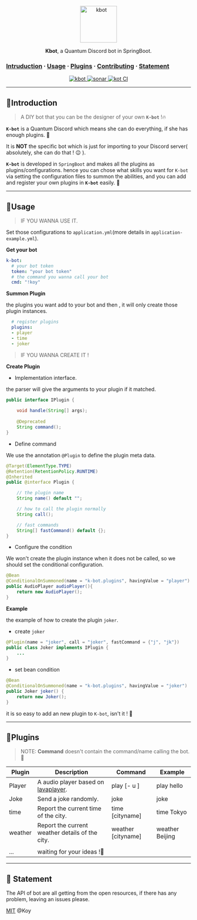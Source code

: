 
<p align="center">
  <a href="https://github.com/Koooooo-7">
    <img alt="kbot" src="https://user-images.githubusercontent.com/33706142/86933539-369bd600-c16d-11ea-8d44-ee4c1f053cdf.jpg" width = "100px" >
  </a>
</p>

<p align="center">
  <b>Kbot</b>, a Quantum Discord bot in SpringBoot.
</p>



### [Intruduction](#Intruduction)  ·  [Usage](#bookusage)  ·  [Plugins](#wrenchplugins)  ·  [Contributing](##Contributing)  · [Statement](#-statement )

<!---
labels , star... something
-->

<p align="center">
    <a href="javascript:">
        <img alt="kbot" src="https://img.shields.io/badge/Discord-K--bot-brightgreen?style=plastic&logo=appveyor"  >
    </a>
    <a href="https://sonarcloud.io/dashboard?id=Koooooo-7_K-Bot">
        <img alt="sonar" src="https://sonarcloud.io/images/project_badges/sonarcloud-black.svg" >
    </a>
    <a href="javascript:">
        <img alt="kot CI" src="https://github.com/Koooooo-7/K-Bot/workflows/K%20Bot%20CI/badge.svg"  >
    </a>
</p>



---

## 📣Introduction

>  A DIY bot that you can be the designer of your own **`K-bot`** ​!:fire:

**`K-bot`** is a Quantum Discord which means she can do everything, if she has enough plugins. :rocket:

It is **NOT** the specific bot which is just for importing to your Discord server( absolutely, she can do that ! :wink: ).



**`K-bot`** is developed in `SpringBoot` and makes all the plugins as plugins/configurations.  hence you can chose what skills you want for `K-bot` via setting the configuration files to summon the abilities, and you can add and register your own plugins in **`K-bot`** easily. :cowboy_hat_face: 



---

## :book:Usage

> IF YOU WANNA USE IT.

Set those configurations to `application.yml`(more details in `application-example.yml`).

**Get your bot**

```yaml
k-bot:
  # your bot token
  token: "your bot token"
  # the command you wanna call your bot
  cmd: "!koy"
```

**Summon  Plugin**

the plugins you want add to your bot and then , it will only create those plugin instances.

```yaml
  # register plugins
  plugins:
  - player
  - time
  - joker
```



> IF YOU WANNA CREATE IT !

**Create Plugin**

- Implementation interface.

the parser will give the arguments to your plugin if it matched.

```java
public interface IPlugin {
    
    void handle(String[] args);
    
    @Deprecated
    String command();
}
```



- Define command

We use the  annotation `@Plugin` to define the plugin meta data.

```java
@Target(ElementType.TYPE)
@Retention(RetentionPolicy.RUNTIME)
@Inherited
public @interface Plugin {

    // the plugin name
    String name() default "";

    // how to call the plugin normally
    String call();

    // fast commands
    String[] fastCommand() default {};
}
```



- Configure the condition

We won't create the plugin instance when it does not be called, so we should set the conditional configuration.

```java
@Bean
@ConditionalOnSummoned(name = "k-bot.plugins", havingValue = "player")
public AudioPlayer audioPlayer(){
    return new AudioPlayer();
}
```

**Example**

the example of how to create the plugin `joker`.

- create `joker`

```java
@Plugin(name = "joker", call = "joker", fastCommand = {"j", "jk"})
public class Joker implements IPlugin {
    ...
}
```

- set bean condition

```java
@Bean
@ConditionalOnSummoned(name = "k-bot.plugins", havingValue = "joker")
public Joker joker() {
    return new Joker();
}
```

it is so easy to add an new plugin to `K-bot`, isn't it ! :tada:

---

## :wrench:Plugins

>  NOTE:  **Command** doesn't contain the command/name calling the bot. :pencil:

| Plugin  | Description                                                  | Command            | Example         |
| ------- | ------------------------------------------------------------ | ------------------ | --------------- |
| Player  | A audio player based on [lavaplayer](https://github.com/sedmelluq/lavaplayer). | play [- u ]        | play hello      |
| Joke    | Send a joke randomly.                                        | joke               | joke            |
| time    | Report the current time of the city.                         | time [cityname]    | time Tokyo      |
| weather | Report the current weather details of the city.              | weather [cityname] | weather Beijing |
|         |                                                              |                    |                 |
| ...     | waiting for your ideas !:rocket:                             |                    |                 |

---

## 📃 Statement

The API of bot are all getting from the open resources, if there has any problem, leaving an issues please.

[MIT](LICENSE) @Koy